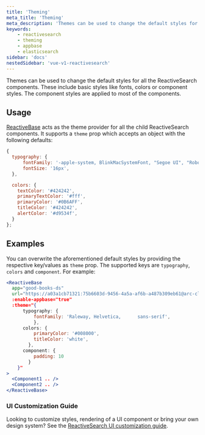 ```yaml
---
title: 'Theming'
meta_title: 'Theming'
meta_description: 'Themes can be used to change the default styles for all the ReactiveSearch components.'
keywords:
    - reactivesearch
    - theming
    - appbase
    - elasticsearch
sidebar: 'docs'
nestedSidebar: 'vue-v1-reactivesearch'
---
```


Themes can be used to change the default styles for all the ReactiveSearch components. These include basic styles like fonts, colors or component styles. The component styles are applied to most of the components.

## Usage

[ReactiveBase](/docs/reactivesearch/vue/v1/overview/reactivebase/) acts as the theme provider for all the child ReactiveSearch components. It supports a `theme` prop which accepts an object with the following defaults:

```js
{
  typography: {
      fontFamily: '-apple-system, BlinkMacSystemFont, "Segoe UI", "Roboto", "Noto Sans", "Ubuntu", "Droid Sans", "Helvetica Neue", sans-serif',
      fontSize: '16px',
  },

  colors: {
    textColor: '#424242',
    primaryTextColor: '#fff',
    primaryColor: '#0B6AFF',
    titleColor: '#424242',
    alertColor: '#d9534f',
  }
};
```

## Examples

You can overwrite the aforementioned default styles by providing the respective key/values as `theme` prop. The supported keys are `typography`, `colors` and `component`. For example:

```jsx
<ReactiveBase
  app="good-books-ds"
  url="https://a03a1cb71321:75b6603d-9456-4a5a-af6b-a487b309eb61@arc-cluster-appbase-demo-6pjy6z.searchbase.io"
  :enable-appbase="true"
  :theme="{
      typography: {
          fontFamily: 'Raleway, Helvetica,      sans-serif',
          },
      colors: {
          primaryColor: '#008000',
          titleColor: 'white',
        },
      component: {
          padding: 10
        }
    }"
>
  <Component1 .. />
  <Component2 .. />
</ReactiveBase>
```

### UI Customization Guide

Looking to customize styles, rendering of a UI component or bring your own design system? See the [ReactiveSearch UI customization guide](https://docs.appbase.io/docs/reactivesearch/ui-customization/).
